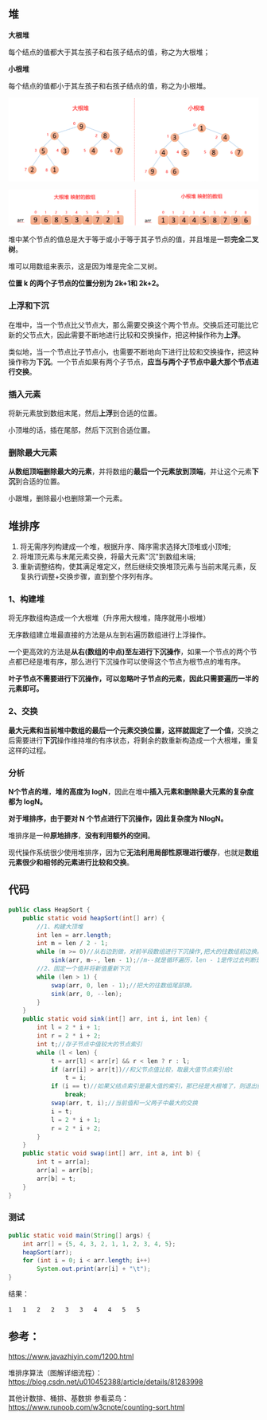 ## 堆

**大根堆**

每个结点的值都大于其左孩子和右孩子结点的值，称之为大根堆；

**小根堆**

每个结点的值都小于其左孩子和右孩子结点的值，称之为小根堆。 

![1616334310975](../../../../assets/1616334310975.png)

![1616334301800](../../../../assets/1616334301800.png)



堆中某个节点的值总是大于等于或小于等于其子节点的值，并且堆是一颗**完全二叉树**。

堆可以用数组来表示，这是因为堆是完全二叉树。

**位置 k 的两个子节点的位置分别为 2k+1和 2k+2。**

### 上浮和下沉

在堆中，当一个节点比父节点大，那么需要交换这个两个节点。交换后还可能比它新的父节点大，因此需要不断地进行比较和交换操作，把这种操作称为**上浮**。

类似地，当一个节点比子节点小，也需要不断地向下进行比较和交换操作，把这种操作称为**下沉**。一个节点如果有两个子节点，**应当与两个子节点中最大那个节点进行交换**。 

### 插入元素

将新元素放到数组末尾，然后**上浮**到合适的位置。

小顶堆的话，插在尾部，然后下沉到合适位置。 

### 删除最大元素

**从数组顶端删除最大的元素**，并将数组的**最后一个元素放到顶端**，并让这个元素**下沉**到合适的位置。 

小跟堆，删除最小也删除第一个元素。

## 堆排序

1. 将无需序列构建成一个堆，根据升序、降序需求选择大顶堆或小顶堆;
2. 将堆顶元素与末尾元素交换，将最大元素"沉"到数组末端;
3. 重新调整结构，使其满足堆定义，然后继续交换堆顶元素与当前末尾元素，反复执行调整+交换步骤，直到整个序列有序。

### 1、构建堆

将无序数组构造成一个大根堆（升序用大根堆，降序就用小根堆） 

无序数组建立堆最直接的方法是从左到右遍历数组进行上浮操作。

一个更高效的方法是**从右(数组的中点)至左进行下沉操作**，如果一个节点的两个节点都已经是堆有序，那么进行下沉操作可以使得这个节点为根节点的堆有序。

**叶子节点不需要进行下沉操作，可以忽略叶子节点的元素，因此只需要遍历一半的元素即可。** 

### 2、交换

**最大元素和当前堆中数组的最后一个元素交换位置，这样就固定了一个值**，交换之后需要进行**下沉**操作维持堆的有序状态，将剩余的数重新构造成一个大根堆，重复这样的过程。

### 分析

**N个节点的堆**，**堆的高度为 logN**，因此在堆中**插入元素和删除最大元素的复杂度都为 logN。**

**对于堆排序，由于要对 N 个节点进行下沉操作，因此复杂度为 NlogN。**

堆排序是一种**原地排序**，**没有利用额外的空间**。

现代操作系统很少使用堆排序，因为它**无法利用局部性原理进行缓存**，也就是**数组元素很少和相邻的元素进行比较和交换**。

## 代码

````java
public class HeapSort {
    public static void heapSort(int[] arr) {
        //1、构建大顶堆
        int len = arr.length;
        int m = len / 2 - 1;
        while (m >= 0)//从右边到做，对前半段数组进行下沉操作,把大的往数组前边换。
            sink(arr, m--, len - 1);//m--就是循环遍历，len - 1是传过去判断是否越界
        //2、固定一个值并将新值重新下沉
        while (len > 1) {
            swap(arr, 0, len - 1);//把大的往数组尾部换。
            sink(arr, 0, --len);
        }
    }
    public static void sink(int[] arr, int i, int len) {
        int l = 2 * i + 1;
        int r = 2 * i + 2;
        int t;//存子节点中值较大的节点索引
        while (l < len) {
            t = arr[l] < arr[r] && r < len ? r : l;
            if (arr[i] > arr[t])//和父节点值比较，取最大值节点索引给t
                t = i;
            if (i == t)//如果父结点索引是最大值的索引，那已经是大根堆了，则退出循环
                break;
            swap(arr, t, i);//当前值和一父两子中最大的交换
            i = t;
            l = 2 * i + 1;
            r = 2 * i + 2;
        }
    }
    public static void swap(int[] arr, int a, int b) {
        int t = arr[a];
        arr[a] = arr[b];
        arr[b] = t;
    }
}
````

### 测试

````java
public static void main(String[] args) {
    int arr[] = {5, 4, 3, 2, 1, 1, 2, 3, 4, 5};
    heapSort(arr);
    for (int i = 0; i < arr.length; i++) 
        System.out.print(arr[i] + "\t");
}
````

结果：

````css
1	1	2	2	3	3	4	4	5	5	
````





## 参考：

https://www.javazhiyin.com/1200.html

堆排序算法（图解详细流程）：https://blog.csdn.net/u010452388/article/details/81283998

其他计数排、桶排、基数排 参看菜鸟：https://www.runoob.com/w3cnote/counting-sort.html